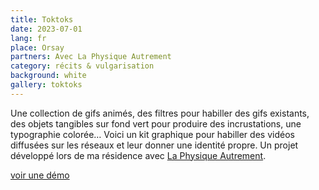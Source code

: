 ```yaml
---
title: Toktoks
date: 2023-07-01
lang: fr
place: Orsay
partners: Avec La Physique Autrement
category: récits & vulgarisation
background: white
gallery: toktoks
---
```

Une collection de gifs animés, des filtres pour habiller des gifs existants, des objets tangibles sur fond vert pour produire des incrustations, une typographie colorée… Voici un kit graphique pour habiller des vidéos diffusées sur les réseaux et leur donner une identité propre. Un projet développé lors de ma résidence avec [La Physique Autrement](https://hebergement.universite-paris-saclay.fr/supraconductivite/projet/toktoks/).

[voir une démo](https://youtu.be/uIqkitE1gqQ?feature=shared)
